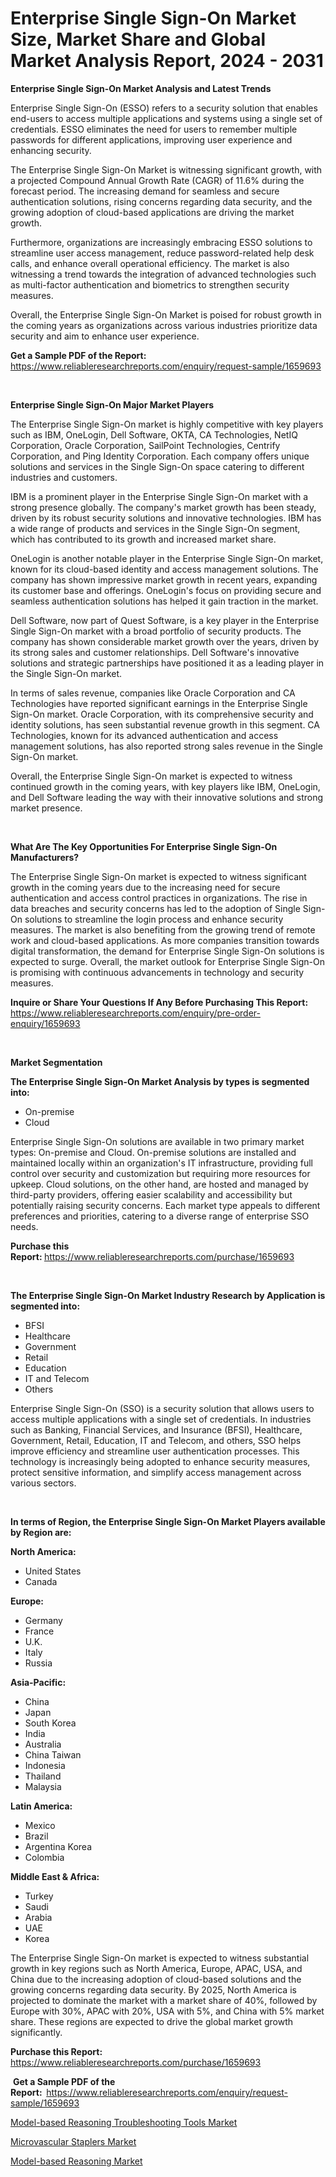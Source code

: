 <p><h1>Enterprise Single Sign-On Market Size, Market Share and Global Market Analysis Report, 2024 - 2031</h1></p><p><strong>Enterprise Single Sign-On Market Analysis and Latest Trends</strong></p>
<p><p>Enterprise Single Sign-On (ESSO) refers to a security solution that enables end-users to access multiple applications and systems using a single set of credentials. ESSO eliminates the need for users to remember multiple passwords for different applications, improving user experience and enhancing security.</p><p>The Enterprise Single Sign-On Market is witnessing significant growth, with a projected Compound Annual Growth Rate (CAGR) of 11.6% during the forecast period. The increasing demand for seamless and secure authentication solutions, rising concerns regarding data security, and the growing adoption of cloud-based applications are driving the market growth.</p><p>Furthermore, organizations are increasingly embracing ESSO solutions to streamline user access management, reduce password-related help desk calls, and enhance overall operational efficiency. The market is also witnessing a trend towards the integration of advanced technologies such as multi-factor authentication and biometrics to strengthen security measures.</p><p>Overall, the Enterprise Single Sign-On Market is poised for robust growth in the coming years as organizations across various industries prioritize data security and aim to enhance user experience.</p></p>
<p><strong>Get a Sample PDF of the Report:&nbsp;</strong> <a href="https://www.reliableresearchreports.com/enquiry/request-sample/1659693">https://www.reliableresearchreports.com/enquiry/request-sample/1659693</a></p>
<p>&nbsp;</p>
<p><strong>Enterprise Single Sign-On Major Market Players</strong></p>
<p><p>The Enterprise Single Sign-On market is highly competitive with key players such as IBM, OneLogin, Dell Software, OKTA, CA Technologies, NetIQ Corporation, Oracle Corporation, SailPoint Technologies, Centrify Corporation, and Ping Identity Corporation. Each company offers unique solutions and services in the Single Sign-On space catering to different industries and customers.</p><p>IBM is a prominent player in the Enterprise Single Sign-On market with a strong presence globally. The company's market growth has been steady, driven by its robust security solutions and innovative technologies. IBM has a wide range of products and services in the Single Sign-On segment, which has contributed to its growth and increased market share.</p><p>OneLogin is another notable player in the Enterprise Single Sign-On market, known for its cloud-based identity and access management solutions. The company has shown impressive market growth in recent years, expanding its customer base and offerings. OneLogin's focus on providing secure and seamless authentication solutions has helped it gain traction in the market.</p><p>Dell Software, now part of Quest Software, is a key player in the Enterprise Single Sign-On market with a broad portfolio of security products. The company has shown considerable market growth over the years, driven by its strong sales and customer relationships. Dell Software's innovative solutions and strategic partnerships have positioned it as a leading player in the Single Sign-On market.</p><p>In terms of sales revenue, companies like Oracle Corporation and CA Technologies have reported significant earnings in the Enterprise Single Sign-On market. Oracle Corporation, with its comprehensive security and identity solutions, has seen substantial revenue growth in this segment. CA Technologies, known for its advanced authentication and access management solutions, has also reported strong sales revenue in the Single Sign-On market. </p><p>Overall, the Enterprise Single Sign-On market is expected to witness continued growth in the coming years, with key players like IBM, OneLogin, and Dell Software leading the way with their innovative solutions and strong market presence.</p></p>
<p>&nbsp;</p>
<p><strong>What Are The Key Opportunities For Enterprise Single Sign-On Manufacturers?</strong></p>
<p><p>The Enterprise Single Sign-On market is expected to witness significant growth in the coming years due to the increasing need for secure authentication and access control practices in organizations. The rise in data breaches and security concerns has led to the adoption of Single Sign-On solutions to streamline the login process and enhance security measures. The market is also benefiting from the growing trend of remote work and cloud-based applications. As more companies transition towards digital transformation, the demand for Enterprise Single Sign-On solutions is expected to surge. Overall, the market outlook for Enterprise Single Sign-On is promising with continuous advancements in technology and security measures.</p></p>
<p><strong>Inquire or Share Your Questions If Any Before Purchasing This Report:</strong> <a href="https://www.reliableresearchreports.com/enquiry/pre-order-enquiry/1659693">https://www.reliableresearchreports.com/enquiry/pre-order-enquiry/1659693</a></p>
<p>&nbsp;</p>
<p><strong>Market Segmentation</strong></p>
<p><strong>The Enterprise Single Sign-On Market Analysis by types is segmented into:</strong></p>
<p><ul><li>On-premise</li><li>Cloud</li></ul></p>
<p><p>Enterprise Single Sign-On solutions are available in two primary market types: On-premise and Cloud. On-premise solutions are installed and maintained locally within an organization's IT infrastructure, providing full control over security and customization but requiring more resources for upkeep. Cloud solutions, on the other hand, are hosted and managed by third-party providers, offering easier scalability and accessibility but potentially raising security concerns. Each market type appeals to different preferences and priorities, catering to a diverse range of enterprise SSO needs.</p></p>
<p><strong>Purchase this Report:&nbsp;</strong><a href="https://www.reliableresearchreports.com/purchase/1659693">https://www.reliableresearchreports.com/purchase/1659693</a></p>
<p>&nbsp;</p>
<p><strong>The Enterprise Single Sign-On Market Industry Research by Application is segmented into:</strong></p>
<p><ul><li>BFSI</li><li>Healthcare</li><li>Government</li><li>Retail</li><li>Education</li><li>IT and Telecom</li><li>Others</li></ul></p>
<p><p>Enterprise Single Sign-On (SSO) is a security solution that allows users to access multiple applications with a single set of credentials. In industries such as Banking, Financial Services, and Insurance (BFSI), Healthcare, Government, Retail, Education, IT and Telecom, and others, SSO helps improve efficiency and streamline user authentication processes. This technology is increasingly being adopted to enhance security measures, protect sensitive information, and simplify access management across various sectors.</p></p>
<p>&nbsp;</p>
<p><strong>In terms of Region, the Enterprise Single Sign-On Market Players available by Region are:</strong></p>
<p>
    <p> <strong> North America: </strong>
        <ul>
            <li>United States</li>
            <li>Canada</li>
        </ul>
        </p> 
    <p> <strong> Europe: </strong>
        <ul>
            <li>Germany</li>
            <li>France</li>
            <li>U.K.</li>
            <li>Italy</li>
            <li>Russia</li>
        </ul>
        </p> 
    <p> <strong> Asia-Pacific: </strong>
        <ul>
            <li>China</li>
            <li>Japan</li>
            <li>South Korea</li>
            <li>India</li>
            <li>Australia</li>
            <li>China Taiwan</li>
            <li>Indonesia</li>
            <li>Thailand</li>
            <li>Malaysia</li>
        </ul>
        </p> 
    <p> <strong> Latin America: </strong>
        <ul>
            <li>Mexico</li>
            <li>Brazil</li>
            <li>Argentina Korea</li>
            <li>Colombia</li>
        </ul>
        </p> 
    <p> <strong> Middle East & Africa: </strong>
        <ul>
            <li>Turkey</li>
            <li>Saudi</li>
            <li>Arabia</li>
            <li>UAE</li>
            <li>Korea</li>
        </ul>
    </p>
    </p>
<p><p>The Enterprise Single Sign-On market is expected to witness substantial growth in key regions such as North America, Europe, APAC, USA, and China due to the increasing adoption of cloud-based solutions and the growing concerns regarding data security. By 2025, North America is projected to dominate the market with a market share of 40%, followed by Europe with 30%, APAC with 20%, USA with 5%, and China with 5% market share. These regions are expected to drive the global market growth significantly.</p></p>
<p><strong>Purchase this Report: </strong><a href="https://www.reliableresearchreports.com/purchase/1659693">https://www.reliableresearchreports.com/purchase/1659693</a></p>
<p>&nbsp;<strong>Get a Sample PDF of the Report:&nbsp;&nbsp;</strong><a href="https://www.reliableresearchreports.com/enquiry/request-sample/1659693">https://www.reliableresearchreports.com/enquiry/request-sample/1659693</a></p>
<p><strong></strong></p>
<p><p><a href="https://github.com/Sarissaschmalingtr6fz2739/Market-Research-Report-List-1/blob/main/model-based-reasoning-troubleshooting-tools-market.md">Model-based Reasoning Troubleshooting Tools Market</a></p><p><a href="https://github.com/marloy8/Market-Research-Report-List-3/blob/main/microvascular-staplers-market.md">Microvascular Staplers Market</a></p><p><a href="https://github.com/WillieWoodard/Market-Research-Report-List-3/blob/main/model-based-reasoning-market.md">Model-based Reasoning Market</a></p></p>